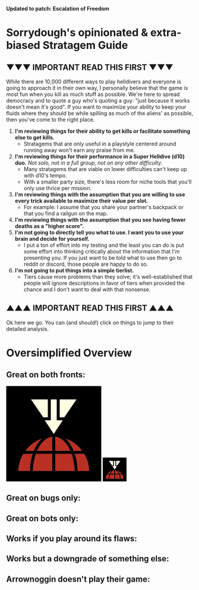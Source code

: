 **Updated to patch: Escalation of Freedom**

# Sorrydough's opinionated & extra-biased Stratagem Guide

## ▼▼▼ IMPORTANT READ THIS FIRST ▼▼▼
While there are 10,000 different ways to play helldivers and everyone is going to approach it in their own way, I personally believe that the game is most fun when you kill as much stuff as possible. We're here to spread democracy and to quote a guy who's quoting a guy: "just because it works doesn't mean it's good". If you want to maximize your ability to keep your fluids where they should be while spilling as much of the aliens' as possible, then you've come to the right place.

1. **I'm reviewing things for their ability to get kills or facilitate something else to get kills.**
    - Stratagems that are only useful in a playstyle centered around running away won't earn any praise from me.
2. **I'm reviewing things for their performance in a Super Helldive (d10) duo.** *Not solo, not in a full group, not on any other difficulty.*
    - Many stratagems that are viable on lower difficulties can't keep up with d10's tempo.
    - With a smaller party size, there's less room for niche tools that you'll only use thrice per mission.
3. **I'm reviewing things with the assumption that you are willing to use every trick available to maximize their value per slot.**
    - For example: I assume that you share your partner's backpack or that you find a railgun on the map.
4. **I'm reviewing things with the assumption that you see having fewer deaths as a "higher score".**
5. **I'm not going to directly tell you what to use. I want you to use your brain and decide for yourself.**
    - I put a ton of effort into my testing and the least you can do is put some effort into thinking critically about the information that I'm presenting you. If you just want to be told what to use then go to reddit or discord, those people are happy to do so.
6. **I'm not going to put things into a simple tierlist.**
    - Tiers cause more problems than they solve; it's well-established that people will ignore descriptions in favor of tiers when provided the chance and I don't want to deal with that nonsense.
## ▲▲▲ IMPORTANT READ THIS FIRST ▲▲▲

Ok here we go. You can (and should!) click on things to jump to their detailed analysis.
# Oversimplified Overview

## Great on both fronts:
![Precision Strike](/images/stratagems/Orbital_Precision_Strike_Stratagem_Icon.webp "Precision Strike Icon")
<img src="/images/stratagems/Orbital_Precision_Strike_Stratagem_Icon.webp" title="Precision Strike Icon" width="64">

## Great on bugs only:


## Great on bots only:


## Works if you play around its flaws:


## Works but a downgrade of something else:


## Arrownoggin doesn't play their game:


